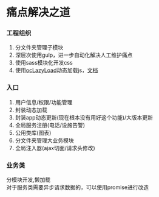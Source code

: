 # 痛点解决之道

### 工程组织
1. 分文件夹管理子模块
2. 深层次使用gulp，进一步自动化解决人工维护痛点
3. 使用sass模块化开发css
4. 使用[ocLazyLoad](https://github.com/ocombe/ocLazyLoad)动态加载js，[文档](https://oclazyload.readme.io/docs)

### 入口
1. 用户信息/权限/功能管理
2. 封装动态加载
3. 封装app动态更新(现在根本没有用好这个功能)/大版本更新
4. 全局服务注册(电话/设施告警)
5. 公用类库(图表)
6. 分文件夹管理大业务模块
7. 全局注入器(ajax切面/请求头修改)

### 业务类
分模块开发,懒加载  
对于服务类需要异步请求数据的，可以使用promise进行改造  
